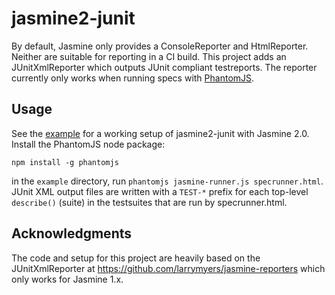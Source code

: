 jasmine2-junit
==============


By default, Jasmine only provides a ConsoleReporter and HtmlReporter. Neither are suitable for reporting in a CI build. This project adds an JUnitXmlReporter which outputs JUnit compliant testreports. The reporter currently  only works when running specs with [PhantomJS](http://phantomjs.org).

Usage
-----
See the [example](https://github.com/sandermak/jasmine2-junit) for a working setup of jasmine2-junit with Jasmine 2.0. Install the PhantomJS node package:
```
npm install -g phantomjs
```

in the ```example``` directory, run ```phantomjs jasmine-runner.js specrunner.html```. JUnit XML output files are  written with a ```TEST-*``` prefix for each top-level ```describe()``` (suite) in the testsuites that are run by specrunner.html.

Acknowledgments
---------------
The code and setup for this project are heavily based on the JUnitXmlReporter at https://github.com/larrymyers/jasmine-reporters which only works for Jasmine 1.x.
